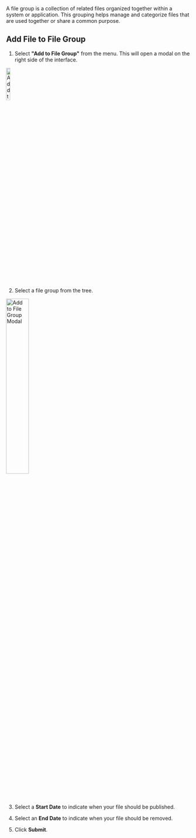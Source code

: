 A file group is a collection of related files organized together within a system or application. This grouping helps manage and categorize files that are used together or share a common purpose.

## Add File to File Group

1. Select **"Add to File Group"** from the menu. This will open a modal on the right side of the interface.

<p><img src="/static/images/common/add-to-file-group-menu.jpg" alt="Add to File Group Menu" style="width: 15%;"></p>

2. Select a file group from the tree.

<p><img src="/static/images/files/add-to-file-group.jpg" alt="Add to File Group Modal" style="width: 35%;"></p>

3. Select a **Start Date** to indicate when your file should be published.

4. Select an **End Date** to indicate when your file should be removed.

5. Click <span class="text-blue">**Submit**</span>.